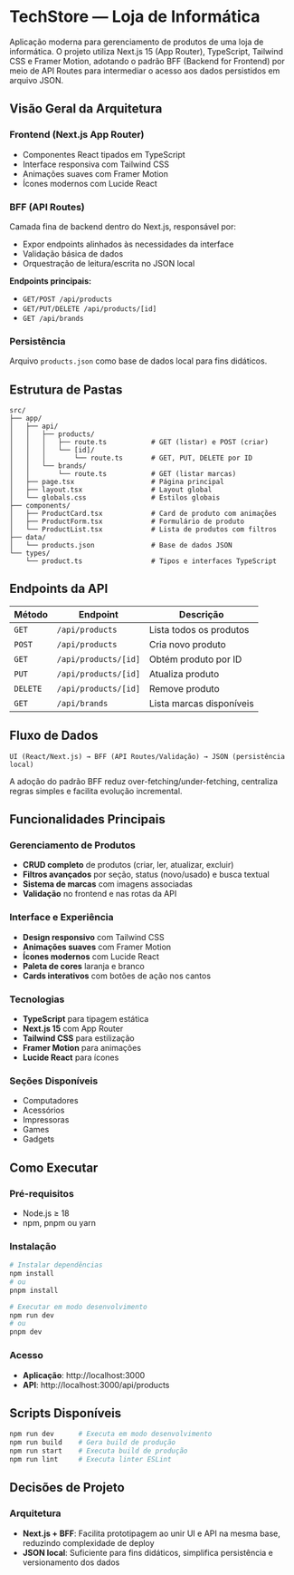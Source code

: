 # TechStore — Loja de Informática

Aplicação moderna para gerenciamento de produtos de uma loja de informática. O projeto utiliza Next.js 15 (App Router), TypeScript, Tailwind CSS e Framer Motion, adotando o padrão BFF (Backend for Frontend) por meio de API Routes para intermediar o acesso aos dados persistidos em arquivo JSON.

## Visão Geral da Arquitetura

### Frontend (Next.js App Router)
- Componentes React tipados em TypeScript
- Interface responsiva com Tailwind CSS
- Animações suaves com Framer Motion
- Ícones modernos com Lucide React

### BFF (API Routes)
Camada fina de backend dentro do Next.js, responsável por:
- Expor endpoints alinhados às necessidades da interface
- Validação básica de dados
- Orquestração de leitura/escrita no JSON local

**Endpoints principais:**
- `GET/POST /api/products`
- `GET/PUT/DELETE /api/products/[id]`
- `GET /api/brands`

### Persistência
Arquivo `products.json` como base de dados local para fins didáticos.

## Estrutura de Pastas

```
src/
├── app/
│   ├── api/
│   │   ├── products/
│   │   │   ├── route.ts           # GET (listar) e POST (criar)
│   │   │   └── [id]/
│   │   │       └── route.ts       # GET, PUT, DELETE por ID
│   │   └── brands/
│   │       └── route.ts           # GET (listar marcas)
│   ├── page.tsx                   # Página principal
│   ├── layout.tsx                 # Layout global
│   └── globals.css                # Estilos globais
├── components/
│   ├── ProductCard.tsx            # Card de produto com animações
│   ├── ProductForm.tsx            # Formulário de produto
│   └── ProductList.tsx            # Lista de produtos com filtros
├── data/
│   └── products.json              # Base de dados JSON
└── types/
    └── product.ts                 # Tipos e interfaces TypeScript
```

## Endpoints da API

| Método | Endpoint | Descrição |
|--------|----------|-----------|
| `GET` | `/api/products` | Lista todos os produtos |
| `POST` | `/api/products` | Cria novo produto |
| `GET` | `/api/products/[id]` | Obtém produto por ID |
| `PUT` | `/api/products/[id]` | Atualiza produto |
| `DELETE` | `/api/products/[id]` | Remove produto |
| `GET` | `/api/brands` | Lista marcas disponíveis |

## Fluxo de Dados

```
UI (React/Next.js) → BFF (API Routes/Validação) → JSON (persistência local)
```

A adoção do padrão BFF reduz over-fetching/under-fetching, centraliza regras simples e facilita evolução incremental.

## Funcionalidades Principais

### Gerenciamento de Produtos
- **CRUD completo** de produtos (criar, ler, atualizar, excluir)
- **Filtros avançados** por seção, status (novo/usado) e busca textual
- **Sistema de marcas** com imagens associadas
- **Validação** no frontend e nas rotas da API

### Interface e Experiência
- **Design responsivo** com Tailwind CSS
- **Animações suaves** com Framer Motion
- **Ícones modernos** com Lucide React
- **Paleta de cores** laranja e branco
- **Cards interativos** com botões de ação nos cantos

### Tecnologias
- **TypeScript** para tipagem estática
- **Next.js 15** com App Router
- **Tailwind CSS** para estilização
- **Framer Motion** para animações
- **Lucide React** para ícones

### Seções Disponíveis
- Computadores
- Acessórios
- Impressoras
- Games
- Gadgets

## Como Executar

### Pré-requisitos
- Node.js ≥ 18
- npm, pnpm ou yarn

### Instalação
```bash
# Instalar dependências
npm install
# ou
pnpm install

# Executar em modo desenvolvimento
npm run dev
# ou
pnpm dev
```

### Acesso
- **Aplicação**: http://localhost:3000
- **API**: http://localhost:3000/api/products

## Scripts Disponíveis

```bash
npm run dev      # Executa em modo desenvolvimento
npm run build    # Gera build de produção
npm run start    # Executa build de produção
npm run lint     # Executa linter ESLint
```

## Decisões de Projeto

### Arquitetura
- **Next.js + BFF**: Facilita prototipagem ao unir UI e API na mesma base, reduzindo complexidade de deploy
- **JSON local**: Suficiente para fins didáticos, simplifica persistência e versionamento dos dados
